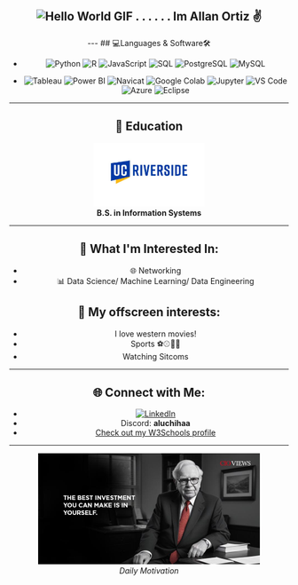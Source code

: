 
<div align="center"> 
<h2><img src="https://steemitimages.com/0x0/https://steemitimages.com/DQmbaedeTrFuED61jDHAqmZRv2VeX3tWA6pyBi4zoR5T26o/helloworld.gif" alt="Hello World GIF" width="150"/>
. . . . . .  Im Allan Ortiz ✌️ </h2>
---
## 💻Languages & Software🛠️

- ![Python](https://img.shields.io/badge/Python-3776AB?style=for-the-badge&logo=python&logoColor=white)
![R](https://img.shields.io/badge/R-276DC3?style=for-the-badge&logo=r&logoColor=white)
![JavaScript](https://img.shields.io/badge/JavaScript-F7DF1E?style=for-the-badge&logo=javascript&logoColor=black)
![SQL](https://img.shields.io/badge/SQL-336791?style=for-the-badge&logo=postgresql&logoColor=white)
![PostgreSQL](https://img.shields.io/badge/PostgreSQL-4169E1?style=for-the-badge&logo=postgresql&logoColor=white)
![MySQL](https://img.shields.io/badge/MySQL-4479A1?style=for-the-badge&logo=mysql&logoColor=white)

- ![Tableau](https://img.shields.io/badge/Tableau-E97627?style=for-the-badge&logo=tableau&logoColor=white)
![Power BI](https://img.shields.io/badge/Power%20BI-F2C811?style=for-the-badge&logo=powerbi&logoColor=black)
![Navicat](https://img.shields.io/badge/Navicat-29b2fe?style=for-the-badge&logo=data:image/svg+xml;base64,...&logoColor=white) <!-- Placeholder -->
![Google Colab](https://img.shields.io/badge/Google%20Colab-F9AB00?style=for-the-badge&logo=googlecolab&logoColor=white)
![Jupyter](https://img.shields.io/badge/Jupyter-F37626?style=for-the-badge&logo=jupyter&logoColor=white)
![VS Code](https://img.shields.io/badge/VS%20Code-007ACC?style=for-the-badge&logo=visualstudiocode&logoColor=white)
![Azure](https://img.shields.io/badge/Azure-0078D4?style=for-the-badge&logo=microsoftazure&logoColor=white)
![Eclipse](https://img.shields.io/badge/Eclipse-2C2255?style=for-the-badge&logo=eclipseide&logoColor=white)

---
## 📝 Education

<div align="center">
  <img src="https://github.com/Allanx495/Allanx495/blob/f1ca22cc5146f99cb910de7a25d35a3648152d2e/University-of-California-Riverside-lOGO.jpg" alt="UC Riverside Logo" width="200">
  <br>
  <strong>B.S. in Information Systems</strong>
</div>


---
<div align="center">
  <h2>🔭 What I'm Interested In:</h2>

- 🌐 Networking
- 📊 Data Science/ Machine Learning/ Data Engineering

## 🌟 My offscreen interests:

-  I love western movies! 
-  Sports ⚽⚾🏈🎱
-  Watching Sitcoms
---

## 🌐 Connect with Me:

- [![LinkedIn](https://img.shields.io/badge/LINKEDIN%2FALLANNOEORTIZ-0A66C2?style=for-the-badge&logo=linkedin&logoColor=white)](https://www.linkedin.com/in/allan-noe-ortiz)
- Discord: **aluchihaa**
- [Check out my W3Schools profile](https://www.w3profile.com/allanx4)

---
  <img src="https://github.com/Allanx495/Allanx495/blob/f1ca22cc5146f99cb910de7a25d35a3648152d2e/Warren-Buffett-2.jpg" alt="Warren Buffett Quote" width="400">
  <br>
  <em>Daily Motivation</em>
</div>

<!---
Allanx495/Allanx495 is a ✨ special ✨ repository because its `README.md` (this file) appears on your GitHub profile.
You can click the Preview link to take a look at your changes.
--->
